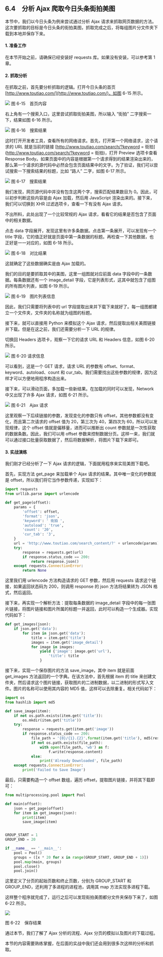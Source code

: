  ## 6.4　分析 Ajax 爬取今日头条街拍美图

本节中，我们以今日头条为例来尝试通过分析 Ajax 请求来抓取网页数据的方法。这次要抓取的目标是今日头条的街拍美图，抓取完成之后，将每组图片分文件夹下载到本地并保存下来。

#### 1. 准备工作

在本节开始之前，请确保已经安装好 requests 库。如果没有安装，可以参考第 1 章。

#### 2. 抓取分析

在抓取之前，首先要分析抓取的逻辑。打开今日头条的首页 [http://www.toutiao.com/](http://www.toutiao.com/)，如图 6-15 所示。

![](./assets/6-15.jpg)
图 6-15　首页内容

右上角有一个搜索入口，这里尝试抓取街拍美图，所以输入 “街拍” 二字搜索一下，结果如图 6-16 所示。

![](./assets/6-16.jpg)
图 6-16　搜索结果

这时打开开发者工具，查看所有的网络请求。首先，打开第一个网络请求，这个请求的 URL 就是当前的链接 [http://www.toutiao.com/search/?keyword = 街拍](http://www.toutiao.com/search/?keyword = 街拍)，打开 Preview 选项卡查看 Response Body。如果页面中的内容是根据第一个请求得到的结果渲染出来的，那么第一个请求的源代码中必然会包含页面结果中的文字。为了验证，我们可以尝试搜索一下搜索结果的标题，比如 “路人” 二字，如图 6-17 所示。

![](./assets/6-17.jpg)
图 6-17　搜索结果

我们发现，网页源代码中并没有包含这两个字，搜索匹配结果数目为 0。因此，可以初步判断这些内容是由 Ajax 加载，然后用 JavaScript 渲染出来的。接下来，我们可以切换到 XHR 过滤选项卡，查看一下有没有 Ajax 请求。

不出所料，此处出现了一个比较常规的 Ajax 请求，看看它的结果是否包含了页面中的相关数据。

点击 data 字段展开，发现这里有许多条数据。点击第一条展开，可以发现有一个 title 字段，它的值正好就是页面中第一条数据的标题。再检查一下其他数据，也正好是一一对应的，如图 6-18 所示。

![](./assets/6-18.jpg)
图 6-18　对比结果

这就确定了这些数据确实是由 Ajax 加载的。

我们的目的是要抓取其中的美图，这里一组图就对应前面 data 字段中的一条数据。每条数据还有一个 image_detail 字段，它是列表形式，这其中就包含了组图的所有图片列表，如图 6-19 所示。

![](./assets/6-19.jpg)
图 6-19　图片列表信息

因此，我们只需要将列表中的 url 字段提取出来并下载下来就好了。每一组图都建立一个文件夹，文件夹的名称就为组图的标题。

接下来，就可以直接用 Python 来模拟这个 Ajax 请求，然后提取出相关美图链接并下载。但是在这之前，我们还需要分析一下 URL 的规律。

切换回 Headers 选项卡，观察一下它的请求 URL 和 Headers 信息，如图 6-20 所示。

![](./assets/6-20.jpg)
图 6-20 请求信息

可以看到，这是一个 GET 请求，请求 URL 的参数有 offset、format、keyword、autoload、count 和 cur_tab。我们需要找出这些参数的规律，因为这样才可以方便地用程序构造出来。

接下来，可以滑动页面，多加载一些新结果。在加载的同时可以发现，Network 中又出现了许多 Ajax 请求，如图 6-21 所示。

![](./assets/6-21.jpg)
图 6-21　Ajax 请求

这里观察一下后续链接的参数，发现变化的参数只有 offset，其他参数都没有变化，而且第二次请求的 offset 值为 20，第三次为 40，第四次为 60，所以可以发现规律，这个 offset 值就是偏移量，进而可以推断出 count 参数就是一次性获取的数据条数。因此，我们可以用 offset 参数来控制数据分页。这样一来，我们就可以通过接口批量获取数据了，然后将数据解析，将图片下载下来即可。

#### 3. 实战演练

我们刚才已经分析了一下 Ajax 请求的逻辑，下面就用程序来实现美图下载吧。

首先，实现方法 get_page 来加载单个 Ajax 请求的结果。其中唯一变化的参数就是 offset，所以我们将它当作参数传递，实现如下：

```python
import requests  
from urllib.parse import urlencode  

def get_page(offset):  
    params = {  
        'offset': offset,  
        'format': 'json',  
        'keyword': ' 街拍 ',  
        'autoload': 'true',  
        'count': '20',  
        'cur_tab': '3',  
    }  
    url = 'http://www.toutiao.com/search_content/?' + urlencode(params)  
    try:  
        response = requests.get(url)  
        if response.status_code == 200:  
            return response.json()  
    except requests.ConnectionError:  
        return None
```

这里我们用 urlencode 方法构造请求的 GET 参数，然后用 requests 请求这个链接，如果返回状态码为 200，则调用 response 的 json 方法将结果转为 JSON 格式，然后返回。

接下来，再实现一个解析方法：提取每条数据的 image_detail 字段中的每一张图片链接，将图片链接和图片所属的标题一并返回，此时可以构造一个生成器。实现代码如下：

```python
def get_images(json):  
    if json.get('data'):  
        for item in json.get('data'):  
            title = item.get('title')  
            images = item.get('image_detail')  
            for image in images:  
                yield {'image': image.get('url'),  
                    'title': title  
                }
```

接下来，实现一个保存图片的方法 save_image，其中 item 就是前面 get_images 方法返回的一个字典。在该方法中，首先根据 item 的 title 来创建文件夹，然后请求这个图片链接，获取图片的二进制数据，以二进制的形式写入文件。图片的名称可以使用其内容的 MD5 值，这样可以去除重复。相关代码如下：

```python
import os  
from hashlib import md5  

def save_image(item):  
    if not os.path.exists(item.get('title')):  
        os.mkdir(item.get('title'))  
    try:  
        response = requests.get(item.get('image'))  
        if response.status_code == 200:  
            file_path = '{0}/{1}.{2}'.format(item.get('title'), md5(response.content).hexdigest(), 'jpg')  
            if not os.path.exists(file_path):  
                with open(file_path, 'wb') as f:  
                    f.write(response.content)  
            else:  
                print('Already Downloaded', file_path)  
    except requests.ConnectionError:  
        print('Failed to Save Image')
```

最后，只需要构造一个 offset 数组，遍历 offset，提取图片链接，并将其下载即可：

```python
from multiprocessing.pool import Pool  

def main(offset):  
    json = get_page(offset)  
    for item in get_images(json):  
        print(item)  
        save_image(item)  


GROUP_START = 1  
GROUP_END = 20  

if __name__ == '__main__':  
    pool = Pool()  
    groups = ([x * 20 for x in range(GROUP_START, GROUP_END + 1)])  
    pool.map(main, groups)  
    pool.close()  
    pool.join()
```

这里定义了分页的起始页数和终止页数，分别为 GROUP_START 和 GROUP_END，还利用了多进程的进程池，调用其 map 方法实现多进程下载。

这样整个程序就完成了，运行之后可以发现街拍美图都分文件夹保存下来了，如图 6-22 所示。

![](./assets/6-22.jpg)

图 6-22　保存结果



通过本节，我们了解了 Ajax 分析的流程、Ajax 分页的模拟以及图片的下载过程。

本节的内容需要熟练掌握，在后面的实战中我们还会用到很多次这样的分析和抓取。